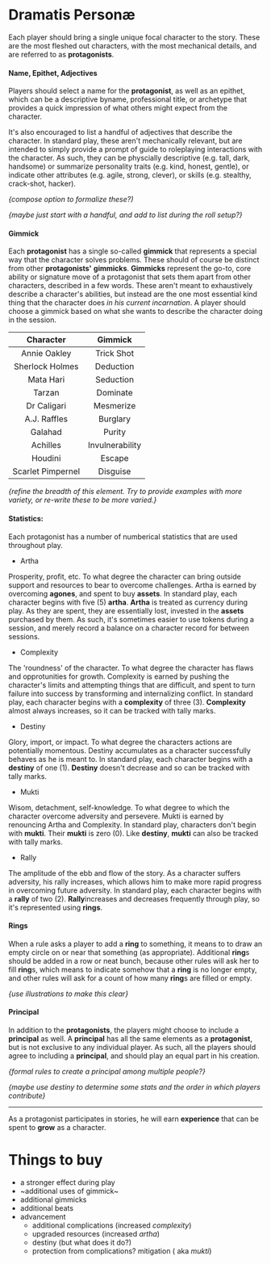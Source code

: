 # Dramatis Personæ
Each player should bring a single unique focal character to the story.  These are the most fleshed out characters, with the most mechanical details, and are referred to as **protagonists**.

#### Name, Epithet, Adjectives
Players should select a name for the **protagonist**, as well as an epithet, which can be a descriptive byname, professional title, or archetype that provides a quick impression of what others might expect from the character.

It's also encouraged to list a handful of adjectives that describe the character.  In standard play, these aren't mechanically relevant, but are intended to simply provide a prompt of guide to roleplaying interactions with the character.  As such, they can be physcially descriptive (e.g. tall, dark, handsome) or summarize personality traits (e.g. kind, honest, gentle), or indicate other attributes (e.g. agile, strong, clever), or skills (e.g. stealthy, crack-shot, hacker).

*{compose option to formalize these?)*

*{maybe just start with a handful, and add to list during the roll setup?}*

#### Gimmick
Each **protagonist** has a single so-called **gimmick** that represents a special way that the character solves problems.  These should of course be distinct from other **protagonists'** **gimmicks**.  **Gimmicks** represent the go-to, core ability or signature move of a protagonist that sets them apart from other characters, described in a few words.  These aren't meant to exhaustively describe a character's abilities, but instead are the one most essential kind thing that the character does *in his current incarnation*.  A player should choose a gimmick based on what she wants to describe the character doing in the session.

| Character | Gimmick |
|:---:|:---:|
| Annie Oakley | Trick Shot |
| Sherlock Holmes | Deduction |
| Mata Hari | Seduction |
| Tarzan | Dominate |
| Dr Caligari | Mesmerize |
| A.J. Raffles | Burglary |
| Galahad | Purity |
| Achilles | Invulnerability |
| Houdini | Escape |
| Scarlet Pimpernel | Disguise |

*{refine the breadth of this element.  Try to provide examples with more variety, or re-write these to be more varied.}*

#### Statistics:
Each protagonist has a number of numberical statistics that are used throughout play.

* Artha

Prosperity, profit, etc.  To what degree the character can bring outside support and resources to bear to overcome challenges.
Artha is earned by overcoming **agones**, and spent to buy **assets**.  In standard play, each character begins with five (5) **artha**.  **Artha** is treated as currency during play.  As they are spent, they are essentially lost, invested in the **assets** purchased by them. As such, it's sometimes easier to use tokens during a session, and merely record a balance on a character record for between sessions.

* Complexity

The 'roundness' of the character.  To what degree the character has flaws and opprotunities for growth.  Complexity is earned by pushing the character's limits and attempting things that are difficult, and spent to turn failure into success by transforming and internalizing conflict.  In standard play, each character begins with a **complexity** of three (3).  **Complexity** almost always increases, so it can be tracked with tally marks.

* Destiny

Glory, import, or impact. To what degree the characters actions are potentially momentous. Destiny accumulates as a character successfully behaves as he is meant to.  In standard play, each character begins with a **destiny** of one (1).  **Destiny** doesn't decrease and so can be tracked with tally marks.

* Mukti

Wisom, detachment, self-knowledge.  To what degree to which the character overcome adversity and persevere.  Mukti is earned by renouncing Artha and Complexity.  In standard play, characters don't begin with **mukti**.  Their **mukti** is zero (0). Like **destiny**, **mukti** can also be tracked with tally marks.

* Rally

The amplitude of the ebb and flow of the story.  As a character suffers adversity, his rally increases, which allows him to make more rapid progress in overcoming future adversity. In standard play, each character begins with a **rally** of two (2).
**Rally**increases and decreases frequently through play, so it's represented using **rings**.

#### Rings
When a rule asks a player to add a **ring** to something, it means to to draw an empty circle on or near that something (as appropriate).  Additional **ring**s should be added in a row or neat bunch, because other rules will ask her to fill **ring**s, which means to indicate somehow that a **ring** is no longer empty, and other rules will ask for a count of how many **ring**s are filled or empty.

*{use illustrations to make this clear}*

#### Principal
In addition to the **protagonists**, the players might choose to include a **principal** as well.  A **principal** has all the same elements as a **protagonist**, but is not exclusive to any individual player.  As such, all the players should agree to including a **principal**, and should play an equal part in his creation.

*{formal rules to create a principal among multiple people?}*

*{maybe use destiny to determine some stats and the order in which players contribute}*

***
As a protagonist participates in stories, he will earn **experience** that can be spent to **grow** as a character.

# Things to buy
* a stronger effect during play
* ~additional uses of gimmick~
* additional gimmicks
* additional beats
* advancement
    * additional complications (increased *complexity*)
    * upgraded resources (increased *artha*)
    * destiny (but what does it do?)
    * protection from complications? mitigation ( aka *mukti*)
